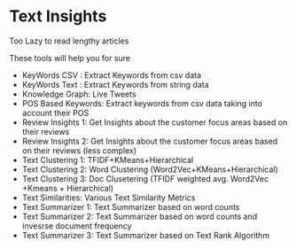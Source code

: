 # Text Insights

Too Lazy to read lengthy articles

These tools will help you for sure

* KeyWords CSV : Extract Keywords from csv data
* KeyWords Text : Extract Keywords from string data
* Knowledge Graph: Live Tweets
* POS Based Keywords: Extract keywords from csv data taking into account their POS
* Review Insights 1: Get Insights about the customer focus areas based on their reviews
* Review Insights 2: Get Insights about the customer focus areas based on their reviews (less complex)
* Text Clustering 1: TFIDF+KMeans+Hierarchical
* Text Clustering 2: Word Clustering (Word2Vec+KMeans+Hierarchical)
* Text Clustering 3: Doc Clusetering (TFIDF weighted avg. Word2Vec +Kmeans + Hierarchical)
* Text Similarities: Various Text Similarity Metrics
* Text Summarizer 1: Text Summarizer based on word counts
* Text Summarizer 2: Text Summarizer based on word counts and invesrse document frequency
* Text Summarizer 3: Text Summarizer based on Text Rank Algorithm
